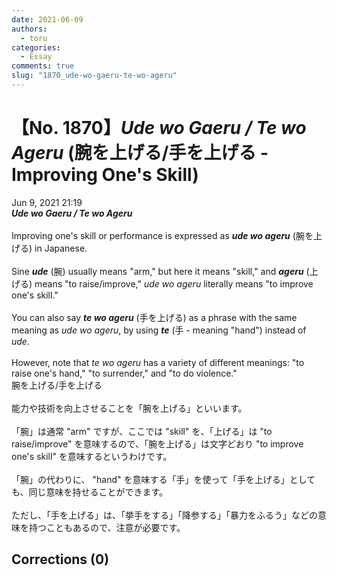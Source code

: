 ```yaml
---
date: 2021-06-09
authors:
  - toru
categories:
  - Essay
comments: true
slug: "1870_ude-wo-gaeru-te-wo-ageru"
---
```


# 【No. 1870】<strong><em>Ude wo Gaeru / Te wo Ageru</strong></em> (腕を上げる/手を上げる - Improving One's Skill)
<div class="date">Jun 9, 2021 21:19</div>
<div id="post"><div id="body_show_ori">
<strong><em>Ude wo Gaeru / Te wo Ageru</strong></em><br/><br/>Improving one's skill or performance is expressed as <strong><em>ude wo ageru</em></strong> (腕を上げる) in Japanese.<br/><br/>Sine <strong><em>ude</em></strong> (腕) usually means "arm," but here it means "skill," and <strong><em>ageru</em></strong> (上げる) means "to raise/improve," <em>ude wo ageru</em> literally means "to improve one's skill."<br/><br/>You can also say <strong><em>te wo ageru</em></strong> (手を上げる) as a phrase with the same meaning as <em>ude wo ageru</em>, by using <strong><em>te</em></strong> (手 - meaning "hand") instead of <em>ude</em>.<br/><br/>However, note that <em>te wo ageru</em> has a variety of different meanings: "to raise one's hand," "to surrender," and "to do violence."
</div></div>

<!-- more -->

<div id="post_ja"><div id="body_show_mo">
腕を上げる/手を上げる<br/><br/>能力や技術を向上させることを「腕を上げる」といいます。<br/><br/>「腕」は通常 "arm" ですが、ここでは "skill" を、「上げる」は "to raise/improve" を意味するので、「腕を上げる」は文字どおり "to improve one's skill" を意味するというわけです。<br/><br/>「腕」の代わりに、 "hand" を意味する「手」を使って「手を上げる」としても、同じ意味を持せることができます。<br/><br/>ただし、「手を上げる」は、「挙手をする」「降参する」「暴力をふるう」などの意味を持つこともあるので、注意が必要です。
</div></div>

## Corrections (0)
